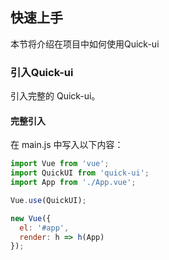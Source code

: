 
## 快速上手
本节将介绍在项目中如何使用Quick-ui

### 引入Quick-ui
引入完整的 Quick-ui。

#### 完整引入
在 main.js 中写入以下内容：

```js
import Vue from 'vue';
import QuickUI from 'quick-ui';
import App from './App.vue';

Vue.use(QuickUI);

new Vue({
  el: '#app',
  render: h => h(App)
});
```